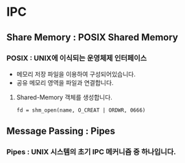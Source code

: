 # IPC
## Share Memory : POSIX Shared Memory
### POSIX : UNIX에 이식되는 운영체제 인터페이스
- 메모리 저장 파일을 이용하여 구성되어있습니다.
- 공유 메모리 영역을 파일과 연결합니다.
1. Shared-Memory 객체를 생성합니다.
	```
	fd = shm_open(name, O_CREAT | ORDWR, 0666)
	```
## Message Passing : Pipes
### Pipes : UNIX 시스템의 초기 IPC 메커니즘 중 하나입니다.
